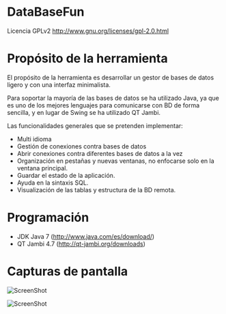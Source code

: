 DataBaseFun
===========

Licencia GPLv2
http://www.gnu.org/licenses/gpl-2.0.html


Propósito de la herramienta
===========

El propósito de la herramienta es desarrollar un gestor de bases de datos ligero y con una interfaz minimalista.

Para soportar la mayoría de las bases de datos se ha utilizado Java, ya que es uno de los mejores lenguajes para comunicarse con BD de forma sencilla, y en lugar de Swing se ha utilizado QT Jambi.

Las funcionalidades generales que se pretenden implementar:

* Multi idioma
* Gestión de conexiones contra bases de datos
* Abrir conexiones contra diferentes bases de datos a la vez
* Organización en pestañas y nuevas ventanas, no enfocarse solo en la ventana principal.
* Guardar el estado de la aplicación.
* Ayuda en la sintaxis SQL.
* Visualización de las tablas y estructura de la BD remota.

Programación
===========

* JDK Java 7 (http://www.java.com/es/download/)
* QT Jambi 4.7 (http://qt-jambi.org/downloads)

Capturas de pantalla
===========

![ScreenShot](https://raw.github.com/miguelgonzalez/DataBaseFun/master/imgReadme/User_MySQL.png)

![ScreenShot](https://raw.github.com/miguelgonzalez/DataBaseFun/master/imgReadme/Version_MySQL.png)